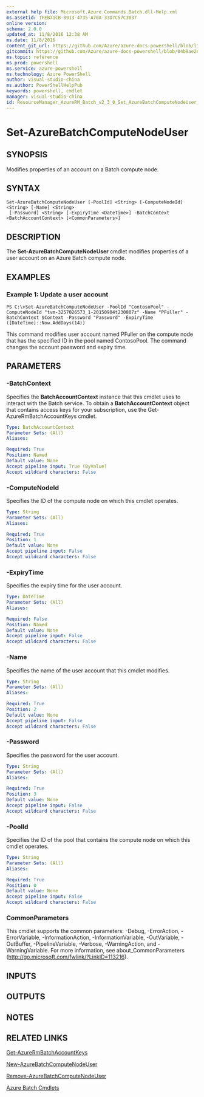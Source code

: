 ```yaml
---
external help file: Microsoft.Azure.Commands.Batch.dll-Help.xml
ms.assetid: 1FEB71CB-8913-4735-A70A-33D7C57C3037
online version: 
schema: 2.0.0
updated_at: 11/8/2016 12:38 AM
ms.date: 11/8/2016
content_git_url: https://github.com/Azure/azure-docs-powershell/blob/live/azureps-cmdlets-docs/ResourceManager/AzureRM.Batch/v2.3.0/Set-AzureBatchComputeNodeUser.md
gitcommit: https://github.com/Azure/azure-docs-powershell/blob/04b9ae2d1c44a3ada330f570237886794cede893/azureps-cmdlets-docs/ResourceManager/AzureRM.Batch/v2.3.0/Set-AzureBatchComputeNodeUser.md
ms.topic: reference
ms.prod: powershell
ms.service: azure-powershell
ms.technology: Azure PowerShell
author: visual-studio-china
ms.author: PowerShellHelpPub
keywords: powershell, cmdlet
manager: visual-studio-china
id: ResourceManager_AzureRM_Batch_v2_3_0_Set_AzureBatchComputeNodeUser_md
---
```


# Set-AzureBatchComputeNodeUser

## SYNOPSIS
Modifies properties of an account on a Batch compute node.

## SYNTAX

```
Set-AzureBatchComputeNodeUser [-PoolId] <String> [-ComputeNodeId] <String> [-Name] <String>
 [-Password] <String> [-ExpiryTime <DateTime>] -BatchContext <BatchAccountContext> [<CommonParameters>]
```

## DESCRIPTION
The **Set-AzureBatchComputeNodeUser** cmdlet modifies properties of a user account on an Azure Batch compute node.

## EXAMPLES

### Example 1: Update a user account
```
PS C:\>Set-AzureBatchComputeNodeUser -PoolId "ContosoPool" -ComputeNodeId "tvm-3257026573_1-20150904t230807z" -Name "PFuller" -BatchContext $Context -Password "Password" -ExpiryTime ([DateTime]::Now.AddDays(14))
```

This command modifies user account named PFuller on the compute node that has the specified ID in the pool named ContosoPool.
The command changes the account password and expiry time.

## PARAMETERS

### -BatchContext
Specifies the **BatchAccountContext** instance that this cmdlet uses to interact with the Batch service.
To obtain a **BatchAccountContext** object that contains access keys for your subscription, use the Get-AzureRmBatchAccountKeys cmdlet.

```yaml
Type: BatchAccountContext
Parameter Sets: (All)
Aliases: 

Required: True
Position: Named
Default value: None
Accept pipeline input: True (ByValue)
Accept wildcard characters: False
```

### -ComputeNodeId
Specifies the ID of the compute node on which this cmdlet operates.

```yaml
Type: String
Parameter Sets: (All)
Aliases: 

Required: True
Position: 1
Default value: None
Accept pipeline input: False
Accept wildcard characters: False
```

### -ExpiryTime
Specifies the expiry time for the user account.

```yaml
Type: DateTime
Parameter Sets: (All)
Aliases: 

Required: False
Position: Named
Default value: None
Accept pipeline input: False
Accept wildcard characters: False
```

### -Name
Specifies the name of the user account that this cmdlet modifies.

```yaml
Type: String
Parameter Sets: (All)
Aliases: 

Required: True
Position: 2
Default value: None
Accept pipeline input: False
Accept wildcard characters: False
```

### -Password
Specifies the password for the user account.

```yaml
Type: String
Parameter Sets: (All)
Aliases: 

Required: True
Position: 3
Default value: None
Accept pipeline input: False
Accept wildcard characters: False
```

### -PoolId
Specifies the ID of the pool that contains the compute node on which this cmdlet operates.

```yaml
Type: String
Parameter Sets: (All)
Aliases: 

Required: True
Position: 0
Default value: None
Accept pipeline input: False
Accept wildcard characters: False
```

### CommonParameters
This cmdlet supports the common parameters: -Debug, -ErrorAction, -ErrorVariable, -InformationAction, -InformationVariable, -OutVariable, -OutBuffer, -PipelineVariable, -Verbose, -WarningAction, and -WarningVariable. For more information, see about_CommonParameters (http://go.microsoft.com/fwlink/?LinkID=113216).

## INPUTS

## OUTPUTS

## NOTES

## RELATED LINKS

[Get-AzureRmBatchAccountKeys](xref:ResourceManager/AzureRM.Batch/v2.3.0/Get-AzureRmBatchAccountKeys.md)

[New-AzureBatchComputeNodeUser](xref:ResourceManager/AzureRM.Batch/v2.3.0/New-AzureBatchComputeNodeUser.md)

[Remove-AzureBatchComputeNodeUser](xref:ResourceManager/AzureRM.Batch/v2.3.0/Remove-AzureBatchComputeNodeUser.md)

[Azure Batch Cmdlets](xref:ResourceManager/AzureRM.Batch/v2.3.0/AzureRM.Batch.md)



